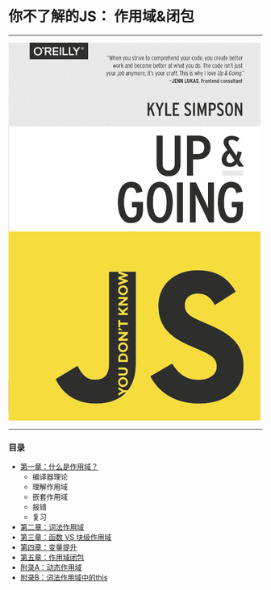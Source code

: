 # 你不了解的JS： 作用域&闭包

---

![](/assets/cover1.jpg)

---
### 目录
* [第一章：什么是作用域？](ch1.md)
    * 编译器理论
    * 理解作用域
    * 嵌套作用域
    * 报错
    * 复习
* [第二章：词法作用域](ch2.md)
* [第三章：函数 VS 块级作用域](ch3.md)
* [第四章：变量提升](ch4.md)
* [第五章：作用域闭包](ch5.md)
* [附录A：动态作用域](apdA.md)
* [附录B：词法作用域中的this](apdB.md)